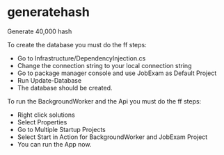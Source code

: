 # generatehash
Generate 40,000 hash

To create the database you must do the ff steps:
- Go to Infrastructure/DependencyInjection.cs
- Change the connection string to your local connection string
- Go to package manager console and use JobExam as Default Project
- Run Update-Database
- The database should be created.

To run the BackgroundWorker and the Api you must do the ff steps:
- Right click solutions
- Select Properties
- Go to Multiple Startup Projects
- Select Start in Action for BackgroundWorker and JobExam Project
- You can run the App now.

